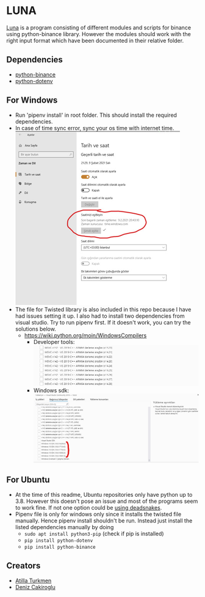 # LUNA
[Luna](https://github.com/DBC201/Luna) is a program consisting of different modules and scripts for binance using python-binance library. However
the modules should work with the right input format which have been documented in their relative folder.

## Dependencies
- [python-binance](https://github.com/sammchardy/python-binance)
- [python-dotenv](https://pypi.org/project/python-dotenv/)

## For Windows
- Run 'pipenv install' in root folder. This should install the required dependencies.
- In case of time sync error, sync your os time with internet time.
    ![windows time sync](./docs/pictures/sync%20internet%20time.png)
- The file for Twisted library is also included in this repo because I have
  had issues setting it up. I also had to install two dependencies from visual studio.
  Try to run pipenv first. If it doesn't work, you can try the solutions below.
    - https://wiki.python.org/moin/WindowsCompilers
        - Developer tools:
            ![mscv download](./docs/pictures/visual%20studio%20developer%20tools%20turkish.png)
        - Windows sdk:
            ![sdk_download](./docs/pictures/latest%20windows%2010%20sdk.png)
            
## For Ubuntu
- At the time of this readme, Ubuntu repositories only have python up to 3.8. However this doesn't pose an issue and
most of the programs seem to work fine. If not one option could be [using deadsnakes](https://launchpad.net/~deadsnakes/+archive/ubuntu/ppa).
- Pipenv file is only for windows only since it installs the twisted file manually. Hence pipenv install shouldn't be run.
Instead just install the listed dependencies manually by doing
    -  ```sudo apt install python3-pip``` (check if pip is installed)
    - ```pip install python-dotenv```
    - ```pip install python-binance```


## Creators
- [Atilla Turkmen](https://github.com/atillaturkmen)
- [Deniz Cakiroglu](https://github.com/DBC201)
